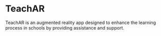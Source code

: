 # TeachAR
TeachAR is an augmented reality app designed to enhance the learning process in schools by providing assistance and support.
